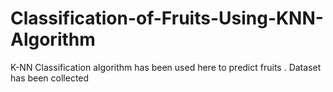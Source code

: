 # Classification-of-Fruits-Using-KNN-Algorithm
K-NN Classification algorithm has been used here to predict fruits . Dataset has been collected
